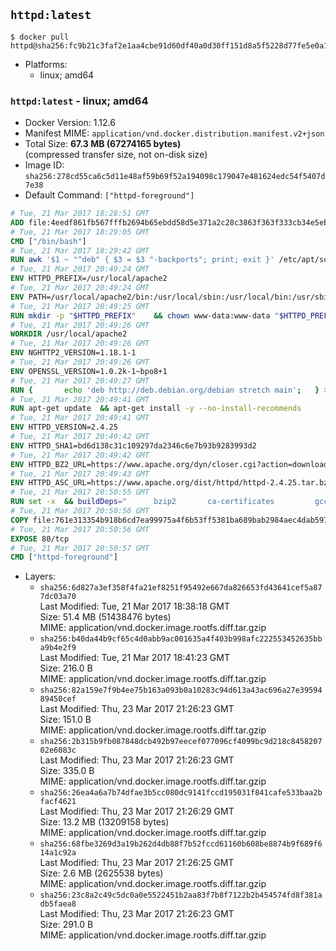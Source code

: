 ## `httpd:latest`

```console
$ docker pull httpd@sha256:fc9b21c3faf2e1aa4cbe91d60df40a0d30ff151d8a5f5228d77fe5e0a18fa3c2
```

-	Platforms:
	-	linux; amd64

### `httpd:latest` - linux; amd64

-	Docker Version: 1.12.6
-	Manifest MIME: `application/vnd.docker.distribution.manifest.v2+json`
-	Total Size: **67.3 MB (67274165 bytes)**  
	(compressed transfer size, not on-disk size)
-	Image ID: `sha256:278cd55ca6c5d11e48af59b69f52a194098c179047e481624edc54f5407d7e38`
-	Default Command: `["httpd-foreground"]`

```dockerfile
# Tue, 21 Mar 2017 18:28:51 GMT
ADD file:4eedf861fb567fffb2694b65ebdd58d5e371a2c28c3863f363f333cb34e5eb7b in / 
# Tue, 21 Mar 2017 18:29:05 GMT
CMD ["/bin/bash"]
# Tue, 21 Mar 2017 18:29:42 GMT
RUN awk '$1 ~ "^deb" { $3 = $3 "-backports"; print; exit }' /etc/apt/sources.list > /etc/apt/sources.list.d/backports.list
# Tue, 21 Mar 2017 20:49:24 GMT
ENV HTTPD_PREFIX=/usr/local/apache2
# Tue, 21 Mar 2017 20:49:24 GMT
ENV PATH=/usr/local/apache2/bin:/usr/local/sbin:/usr/local/bin:/usr/sbin:/usr/bin:/sbin:/bin
# Tue, 21 Mar 2017 20:49:25 GMT
RUN mkdir -p "$HTTPD_PREFIX" 	&& chown www-data:www-data "$HTTPD_PREFIX"
# Tue, 21 Mar 2017 20:49:26 GMT
WORKDIR /usr/local/apache2
# Tue, 21 Mar 2017 20:49:26 GMT
ENV NGHTTP2_VERSION=1.18.1-1
# Tue, 21 Mar 2017 20:49:26 GMT
ENV OPENSSL_VERSION=1.0.2k-1~bpo8+1
# Tue, 21 Mar 2017 20:49:27 GMT
RUN { 		echo 'deb http://deb.debian.org/debian stretch main'; 	} > /etc/apt/sources.list.d/stretch.list 	&& { 		echo 'Package: *'; 		echo 'Pin: release n=stretch'; 		echo 'Pin-Priority: -10'; 		echo; 		echo 'Package: libnghttp2*'; 		echo "Pin: version $NGHTTP2_VERSION"; 		echo 'Pin-Priority: 990'; 		echo; 	} > /etc/apt/preferences.d/unstable-nghttp2
# Tue, 21 Mar 2017 20:49:41 GMT
RUN apt-get update 	&& apt-get install -y --no-install-recommends 		libapr1 		libaprutil1 		libaprutil1-ldap 		libapr1-dev 		libaprutil1-dev 		liblua5.2-0 		libnghttp2-14=$NGHTTP2_VERSION 		libpcre++0 		libssl1.0.0=$OPENSSL_VERSION 		libxml2 	&& rm -r /var/lib/apt/lists/*
# Tue, 21 Mar 2017 20:49:41 GMT
ENV HTTPD_VERSION=2.4.25
# Tue, 21 Mar 2017 20:49:42 GMT
ENV HTTPD_SHA1=bd6d138c31c109297da2346c6e7b93b9283993d2
# Tue, 21 Mar 2017 20:49:42 GMT
ENV HTTPD_BZ2_URL=https://www.apache.org/dyn/closer.cgi?action=download&filename=httpd/httpd-2.4.25.tar.bz2
# Tue, 21 Mar 2017 20:49:43 GMT
ENV HTTPD_ASC_URL=https://www.apache.org/dist/httpd/httpd-2.4.25.tar.bz2.asc
# Tue, 21 Mar 2017 20:50:55 GMT
RUN set -x 	&& buildDeps=" 		bzip2 		ca-certificates 		gcc 		libnghttp2-dev=$NGHTTP2_VERSION 		liblua5.2-dev 		libpcre++-dev 		libssl-dev=$OPENSSL_VERSION 		libxml2-dev 		zlib1g-dev 		make 		wget 	" 	&& apt-get update 	&& apt-get install -y --no-install-recommends -V $buildDeps 	&& rm -r /var/lib/apt/lists/* 		&& wget -O httpd.tar.bz2 "$HTTPD_BZ2_URL" 	&& echo "$HTTPD_SHA1 *httpd.tar.bz2" | sha1sum -c - 	&& wget -O httpd.tar.bz2.asc "$HTTPD_ASC_URL" 	&& export GNUPGHOME="$(mktemp -d)" 	&& gpg --keyserver ha.pool.sks-keyservers.net --recv-keys A93D62ECC3C8EA12DB220EC934EA76E6791485A8 	&& gpg --batch --verify httpd.tar.bz2.asc httpd.tar.bz2 	&& rm -r "$GNUPGHOME" httpd.tar.bz2.asc 		&& mkdir -p src 	&& tar -xf httpd.tar.bz2 -C src --strip-components=1 	&& rm httpd.tar.bz2 	&& cd src 		&& ./configure 		--prefix="$HTTPD_PREFIX" 		--enable-mods-shared=reallyall 	&& make -j "$(nproc)" 	&& make install 		&& cd .. 	&& rm -r src man manual 		&& sed -ri 		-e 's!^(\s*CustomLog)\s+\S+!\1 /proc/self/fd/1!g' 		-e 's!^(\s*ErrorLog)\s+\S+!\1 /proc/self/fd/2!g' 		"$HTTPD_PREFIX/conf/httpd.conf" 		&& apt-get purge -y --auto-remove $buildDeps
# Tue, 21 Mar 2017 20:50:56 GMT
COPY file:761e313354b918b6cd7ea99975a4f6b53ff5381ba689bab2984aec4dab597215 in /usr/local/bin/ 
# Tue, 21 Mar 2017 20:50:56 GMT
EXPOSE 80/tcp
# Tue, 21 Mar 2017 20:50:57 GMT
CMD ["httpd-foreground"]
```

-	Layers:
	-	`sha256:6d827a3ef358f4fa21ef8251f95492e667da826653fd43641cef5a877dc03a70`  
		Last Modified: Tue, 21 Mar 2017 18:38:18 GMT  
		Size: 51.4 MB (51438476 bytes)  
		MIME: application/vnd.docker.image.rootfs.diff.tar.gzip
	-	`sha256:b40da44b9cf65c4d0abb9ac001635a4f403b998afc222553452635bba9b4e2f9`  
		Last Modified: Tue, 21 Mar 2017 18:41:23 GMT  
		Size: 216.0 B  
		MIME: application/vnd.docker.image.rootfs.diff.tar.gzip
	-	`sha256:82a159e7f9b4ee75b163a093b0a10283c94d613a43ac696a27e3959489450cef`  
		Last Modified: Thu, 23 Mar 2017 21:26:23 GMT  
		Size: 151.0 B  
		MIME: application/vnd.docker.image.rootfs.diff.tar.gzip
	-	`sha256:2b315b9fb087848dcb492b97eecef077096cf4099bc9d218c845820702e6083c`  
		Last Modified: Thu, 23 Mar 2017 21:26:23 GMT  
		Size: 335.0 B  
		MIME: application/vnd.docker.image.rootfs.diff.tar.gzip
	-	`sha256:26ea4a6a7b74dfae3b5cc080dc9141fccd195031f841cafe533baa2bfacf4621`  
		Last Modified: Thu, 23 Mar 2017 21:26:29 GMT  
		Size: 13.2 MB (13209158 bytes)  
		MIME: application/vnd.docker.image.rootfs.diff.tar.gzip
	-	`sha256:68fbe3269d3a19b262d4db88f7b52fccd61160b608be8874b9f689f614a1c92a`  
		Last Modified: Thu, 23 Mar 2017 21:26:25 GMT  
		Size: 2.6 MB (2625538 bytes)  
		MIME: application/vnd.docker.image.rootfs.diff.tar.gzip
	-	`sha256:23c8a2c49c5dc0a0e5522451b2aa83f7b8f7122b2b454574fd8f381adb5faea8`  
		Last Modified: Thu, 23 Mar 2017 21:26:23 GMT  
		Size: 291.0 B  
		MIME: application/vnd.docker.image.rootfs.diff.tar.gzip
